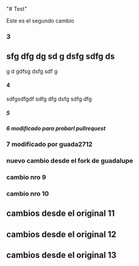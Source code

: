 "# Test" 

Este es el segundo cambio

### 3
sfg
dfg 
dg sd
g 
dsfg 
sdfg ds
--------
g d
gdfsg
 dsfg
sdf g 



#### 4
sdfgsdfgdf
 sdfg
 dfg
 dsfg
 sdfg dfg 



##### 5

##### 6 modificado para probarl pullrequest


### 7 modificado por guada2712


### nuevo cambio desde el fork de guadalupe


### cambio nro 9

### cambio nro 10

## cambios desde el original 11

## cambios desde el original 12

## cambios desde el original 13
